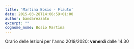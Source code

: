 ```yaml
---
title: 'Martina Bosio - Flauto'
date: 2015-03-28T14:06:59+01:00
author: bandarezzato
excerpt: ""
cognome_nome: Bosio Martina
---
```

Orario delle lezioni per l'anno 2019/2020: **venerdì** dalle 14.30

